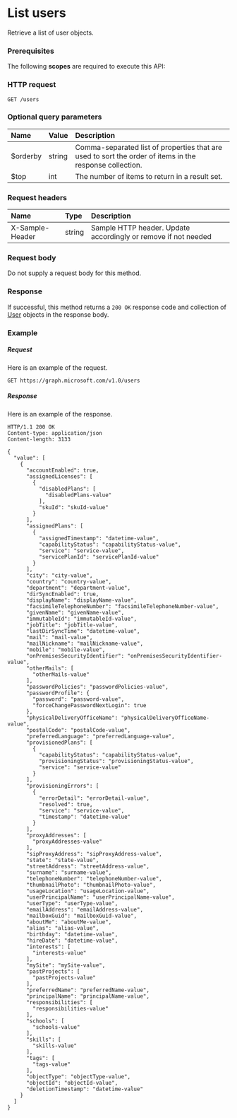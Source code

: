 # List users

Retrieve a list of user objects.
### Prerequisites
The following **scopes** are required to execute this API: 
### HTTP request
<!-- { "blockType": "ignored" } -->
```http
GET /users
```
### Optional query parameters
|Name|Value|Description|
|:---------------|:--------|:-------|
|$orderby|string|Comma-separated list of properties that are used to sort the order of items in the response collection.|
|$top|int|The number of items to return in a result set.|

### Request headers
| Name       | Type | Description|
|:-----------|:------|:----------|
| X-Sample-Header  | string  | Sample HTTP header. Update accordingly or remove if not needed|

### Request body
Do not supply a request body for this method.
### Response
If successful, this method returns a `200 OK` response code and collection of [User](../resources/user.md) objects in the response body.
### Example
##### Request
Here is an example of the request.
<!-- {
  "blockType": "request",
  "name": "get_users"
}-->
```http
GET https://graph.microsoft.com/v1.0/users
```
##### Response
Here is an example of the response.
<!-- {
  "blockType": "response",
  "truncated": false,
  "@odata.type": "microsoft.graph.user",
  "isCollection": true
} -->
```http
HTTP/1.1 200 OK
Content-type: application/json
Content-length: 3133

{
  "value": [
    {
      "accountEnabled": true,
      "assignedLicenses": [
        {
          "disabledPlans": [
            "disabledPlans-value"
          ],
          "skuId": "skuId-value"
        }
      ],
      "assignedPlans": [
        {
          "assignedTimestamp": "datetime-value",
          "capabilityStatus": "capabilityStatus-value",
          "service": "service-value",
          "servicePlanId": "servicePlanId-value"
        }
      ],
      "city": "city-value",
      "country": "country-value",
      "department": "department-value",
      "dirSyncEnabled": true,
      "displayName": "displayName-value",
      "facsimileTelephoneNumber": "facsimileTelephoneNumber-value",
      "givenName": "givenName-value",
      "immutableId": "immutableId-value",
      "jobTitle": "jobTitle-value",
      "lastDirSyncTime": "datetime-value",
      "mail": "mail-value",
      "mailNickname": "mailNickname-value",
      "mobile": "mobile-value",
      "onPremisesSecurityIdentifier": "onPremisesSecurityIdentifier-value",
      "otherMails": [
        "otherMails-value"
      ],
      "passwordPolicies": "passwordPolicies-value",
      "passwordProfile": {
        "password": "password-value",
        "forceChangePasswordNextLogin": true
      },
      "physicalDeliveryOfficeName": "physicalDeliveryOfficeName-value",
      "postalCode": "postalCode-value",
      "preferredLanguage": "preferredLanguage-value",
      "provisionedPlans": [
        {
          "capabilityStatus": "capabilityStatus-value",
          "provisioningStatus": "provisioningStatus-value",
          "service": "service-value"
        }
      ],
      "provisioningErrors": [
        {
          "errorDetail": "errorDetail-value",
          "resolved": true,
          "service": "service-value",
          "timestamp": "datetime-value"
        }
      ],
      "proxyAddresses": [
        "proxyAddresses-value"
      ],
      "sipProxyAddress": "sipProxyAddress-value",
      "state": "state-value",
      "streetAddress": "streetAddress-value",
      "surname": "surname-value",
      "telephoneNumber": "telephoneNumber-value",
      "thumbnailPhoto": "thumbnailPhoto-value",
      "usageLocation": "usageLocation-value",
      "userPrincipalName": "userPrincipalName-value",
      "userType": "userType-value",
      "emailAddress": "emailAddress-value",
      "mailboxGuid": "mailboxGuid-value",
      "aboutMe": "aboutMe-value",
      "alias": "alias-value",
      "birthday": "datetime-value",
      "hireDate": "datetime-value",
      "interests": [
        "interests-value"
      ],
      "mySite": "mySite-value",
      "pastProjects": [
        "pastProjects-value"
      ],
      "preferredName": "preferredName-value",
      "principalName": "principalName-value",
      "responsibilities": [
        "responsibilities-value"
      ],
      "schools": [
        "schools-value"
      ],
      "skills": [
        "skills-value"
      ],
      "tags": [
        "tags-value"
      ],
      "objectType": "objectType-value",
      "objectId": "objectId-value",
      "deletionTimestamp": "datetime-value"
    }
  ]
}
```

<!-- uuid: 8fcb5dbc-d5aa-4681-8e31-b001d5168d79
2015-10-25 14:57:30 UTC -->
<!-- {
  "type": "#page.annotation",
  "description": "List users",
  "keywords": "",
  "section": "documentation",
  "tocPath": ""
}-->